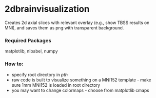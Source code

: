 # 2dbrainvisualization

Creates 2d axial slices with relevant overlay (e.g., show TBSS results on MNI), and saves them as png with transparent background. 

### Required Packages
matplotlib, nibabel, numpy

### How to:
- specify root directory in *pth*
- raw code is built to visualize something on a MNI152 template - make sure 1mm MNI152 is loaded in root directory
- you may want to change colormaps - choose from matplotlib cmaps
